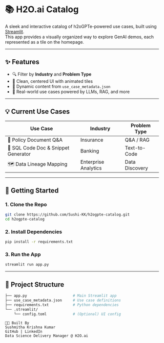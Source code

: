 # 📚 H2O.ai Catalog

A sleek and interactive catalog of h2oGPTe-powered use cases, built using [Streamlit](https://streamlit.io).  
This app provides a visually organized way to explore GenAI demos, each represented as a tile on the homepage.

---

## ✨ Features

- 🔍 Filter by **Industry** and **Problem Type**
- 🎨 Clean, centered UI with animated tiles
- 📄 Dynamic content from `use_case_metadata.json`
- 🧠 Real-world use cases powered by LLMs, RAG, and more

---

## 💡 Current Use Cases

| Use Case | Industry | Problem Type |
|----------|----------|--------------|
| 📄 Policy Document Q&A | Insurance | Q&A / RAG |
| 🧾 SQL Code Doc & Snippet Generator | Banking | Text-to-Code |
| 🗺️ Data Lineage Mapping | Enterprise Analytics | Data Discovery |

---

## 🚀 Getting Started

### 1. Clone the Repo

```bash
git clone https://github.com/Sushi-KK/h2ogpte-catalog.git
cd h2ogpte-catalog
```

### 2. Install Dependencies

```bash
pip install -r requirements.txt
```

### 3. Run the App

```bash
streamlit run app.py
```
---

## 📁 Project Structure

```bash
├── app.py                     # Main Streamlit app
├── use_case_metadata.json     # Use case definitions
├── requirements.txt           # Python dependencies
└── .streamlit/
    └── config.toml            # (Optional) UI config
```

```
🧑‍💻 Built By
Sushmitha Krishna Kumar
GitHub | LinkedIn
Data Science Delivery Manager @ H2O.ai
```
